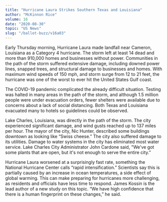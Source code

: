 ```yaml
---
title: "Hurricane Laura Strikes Southern Texas and Louisiana"
author: "McKinnon Rice"
volume: 16
date: "2020-08-30"
topic: "US News"
slug: "/ballot-buzz/v16a03"
---
```


Early Thursday morning, Hurricane Laura made landfall near Cameron, Louisiana as a Category 4 hurricane. The storm left at least 14 dead and more than 910,000 homes and businesses without power. Communities in the path of the storm suffered extensive damage, including downed power lines, snapped trees, and structural damage to businesses and homes. With maximum wind speeds of 150 mph, and storm surge from 12 to 21 feet, the hurricane was one of the worst to ever hit the United States Gulf coast.

The COVID-19 pandemic complicated the already difficult situation. Testing was halted in many areas in the path of the storm, and although 1.5 million people were under evacuation orders, fewer shelters were available due to concerns about a lack of social distancing. Both Texas and Louisiana evacuated many to hotels so guidelines could be observed.

Lake Charles, Louisiana, was directly in the path of the storm. The city experienced significant damage, and wind gusts reached up to 137 miles per hour. The mayor of the city, Nic Hunter, described some buildings downtown as looking like “Swiss cheese.” The city also suffered damage to its utilities. Damage to water systems in the city has eliminated most water service. Lake Charles City Administrator John Cardone said, "We've got some plants that are open, but it's not enough to serve the entire city.”

Hurricane Laura worsened at a surprisingly fast rate, something the National Hurricane Center calls “rapid intensification.” Scientists say this is partially caused by an increase in ocean temperatures, a side effect of global warming. This can make preparing for hurricanes more challenging, as residents and officials have less time to respond. James Kossin is the lead author of a new study on this topic. “We have high confidence that there is a human fingerprint on these changes,” he said.